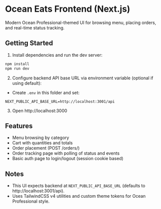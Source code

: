 # Ocean Eats Frontend (Next.js)

Modern Ocean Professional-themed UI for browsing menu, placing orders, and real-time status tracking.

## Getting Started

1) Install dependencies and run the dev server:
```bash
npm install
npm run dev
```

2) Configure backend API base URL via environment variable (optional if using default):
- Create `.env` in this folder and set:
```
NEXT_PUBLIC_API_BASE_URL=http://localhost:3001/api
```

3) Open http://localhost:3000

## Features
- Menu browsing by category
- Cart with quantities and totals
- Order placement (POST /orders/)
- Order tracking page with polling of status and events
- Basic auth page to login/logout (session cookie based)

## Notes
- This UI expects backend at `NEXT_PUBLIC_API_BASE_URL` (defaults to http://localhost:3001/api).
- Uses TailwindCSS v4 utilities and custom theme tokens for Ocean Professional style.

